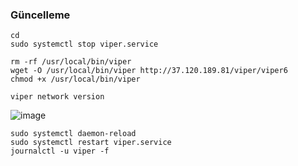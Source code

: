 
### Güncelleme
```
cd
sudo systemctl stop viper.service
```
```
rm -rf /usr/local/bin/viper
wget -O /usr/local/bin/viper http://37.120.189.81/viper/viper6
chmod +x /usr/local/bin/viper
```
```
viper network version
```

![image](https://github.com/Core-Node-Team/Testnet-TR/assets/91562185/cf75893c-9817-4f4f-b972-664fc0c12a05)




```
sudo systemctl daemon-reload
sudo systemctl restart viper.service
journalctl -u viper -f
```
